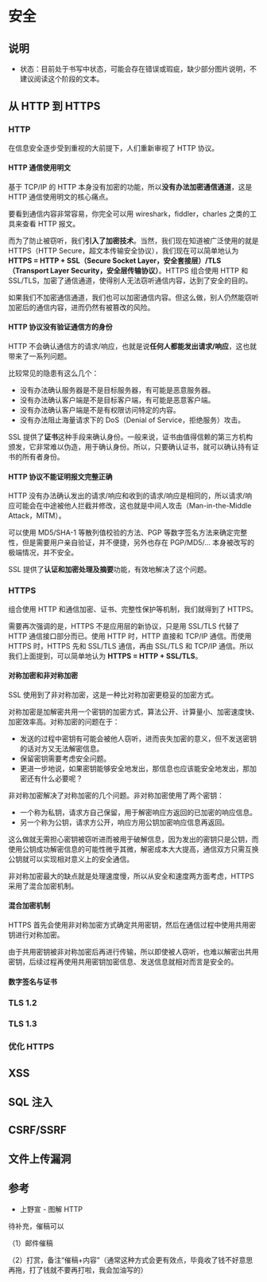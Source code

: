 # 安全

## 说明

- 状态：目前处于书写中状态，可能会存在错误或瑕疵，缺少部分图片说明，不建议阅读这个阶段的文本。

## 从 HTTP 到 HTTPS

### HTTP

在信息安全逐步受到重视的大前提下，人们重新审视了 HTTP 协议。

#### HTTP 通信使用明文

基于 TCP/IP 的 HTTP 本身没有加密的功能，所以**没有办法加密通信通道**，这是 HTTP 通信使用明文的核心痛点。

要看到通信内容非常容易，你完全可以用 wireshark，fiddler，charles 之类的工具来查看 HTTP 报文。

而为了防止被窃听，我们**引入了加密技术**。当然，我们现在知道被广泛使用的就是 HTTPS（HTTP Secure，超文本传输安全协议），我们现在可以简单地认为 **HTTPS = HTTP + SSL（Secure Socket Layer，安全套接层）/TLS（Transport Layer Security，安全层传输协议）**。HTTPS 组合使用 HTTP 和 SSL/TLS，加密了通信通道，使得别人无法窃听通信内容，达到了安全的目的。

如果我们不加密通信通道，我们也可以加密通信内容。但这么做，别人仍然能窃听加密后的通信内容，进而仍然有被篡改的风险。

#### HTTP 协议没有验证通信方的身份

HTTP 不会确认通信方的请求/响应，也就是说**任何人都能发出请求/响应**，这也就带来了一系列问题。

比较常见的隐患有这么几个：

- 没有办法确认服务器是不是目标服务器，有可能是恶意服务器。
- 没有办法确认客户端是不是目标客户端，有可能是恶意客户端。
- 没有办法确认客户端是不是有权限访问特定的内容。
- 没有办法阻止海量请求下的 DoS（Denial of Service，拒绝服务）攻击。

SSL 提供了**证书**这种手段来确认身份。一般来说，证书由值得信赖的第三方机构颁发，它非常难以伪造，用于确认身份。所以，只要确认证书，就可以确认持有证书的所有者身份。

#### HTTP 协议不能证明报文完整正确

HTTP 没有办法确认发出的请求/响应和收到的请求/响应是相同的，所以请求/响应可能会在中途被他人拦截并修改，这也就是中间人攻击（Man-in-the-Middle Attack，MITM）。

可以使用 MD5/SHA-1 等散列值校验的方法、PGP 等数字签名方法来确定完整性，但是需要用户亲自验证，并不便捷，另外也存在 PGP/MD5/... 本身被改写的极端情况，并不安全。

SSL 提供了**认证和加密处理及摘要**功能，有效地解决了这个问题。

### HTTPS

组合使用 HTTP 和通信加密、证书、完整性保护等机制，我们就得到了 HTTPS。

需要再次强调的是，HTTPS 不是应用层的新协议，只是用 SSL/TLS 代替了 HTTP 通信接口部分而已。使用 HTTP 时，HTTP 直接和 TCP/IP 通信。而使用 HTTPS 时，HTTPS 先和 SSL/TLS 通信，再由 SSL/TLS 和 TCP/IP 通信。所以我们上面提到，可以简单地认为 **HTTPS = HTTP + SSL/TLS**。

#### 对称加密和非对称加密

SSL 使用到了非对称加密，这是一种比对称加密更稳妥的加密方式。

对称加密是加解密共用一个密钥的加密方式，算法公开、计算量小、加密速度快、加密效率高。对称加密的问题在于：

- 发送的过程中密钥有可能会被他人窃听，进而丧失加密的意义，但不发送密钥的话对方又无法解密信息。
- 保留密钥需要考虑安全问题。
- 更进一步地说，如果密钥能够安全地发出，那信息也应该能安全地发出，那加密还有什么必要呢？

非对称加密解决了对称加密的几个问题。非对称加密使用了两个密钥：

- 一个称为私钥，请求方自己保留，用于解密响应方返回的已加密的响应信息。
- 另一个称为公钥，请求方公开，响应方用公钥加密响应信息再返回。

这么做就无需担心密钥被窃听进而被用于破解信息，因为发出的密钥只是公钥，而使用公钥成功解密信息的可能性微乎其微，解密成本大大提高，通信双方只需互换公钥就可以实现相对意义上的安全通信。

非对称加密最大的缺点就是处理速度慢，所以从安全和速度两方面考虑，HTTPS 采用了混合加密机制。

#### 混合加密机制

HTTPS 首先会使用非对称加密方式确定共用密钥，然后在通信过程中使用共用密钥进行对称加密。

由于共用密钥被非对称加密后再进行传输，所以即使被人窃听，也难以解密出共用密钥，后续过程再使用共用密钥加密信息、发送信息就相对而言是安全的。

#### 数字签名与证书

### TLS 1.2

### TLS 1.3

### 优化 HTTPS

## XSS

## SQL 注入

## CSRF/SSRF

## 文件上传漏洞

## 参考

- 上野宣 - 图解 HTTP

待补充，催稿可以

（1）邮件催稿

（2）打赏，备注“催稿+内容”（通常这种方式会更有效点，毕竟收了钱不好意思再拖，打了钱就不要再打啦，我会加油写的）

<Vssue />
